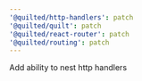 ```yaml
---
'@quilted/http-handlers': patch
'@quilted/quilt': patch
'@quilted/react-router': patch
'@quilted/routing': patch
---
```


Add ability to nest http handlers
